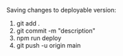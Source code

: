 Saving changes to deployable version:
1. git add .
2. git commit -m "description"
3. npm run deploy
4. git push -u origin main